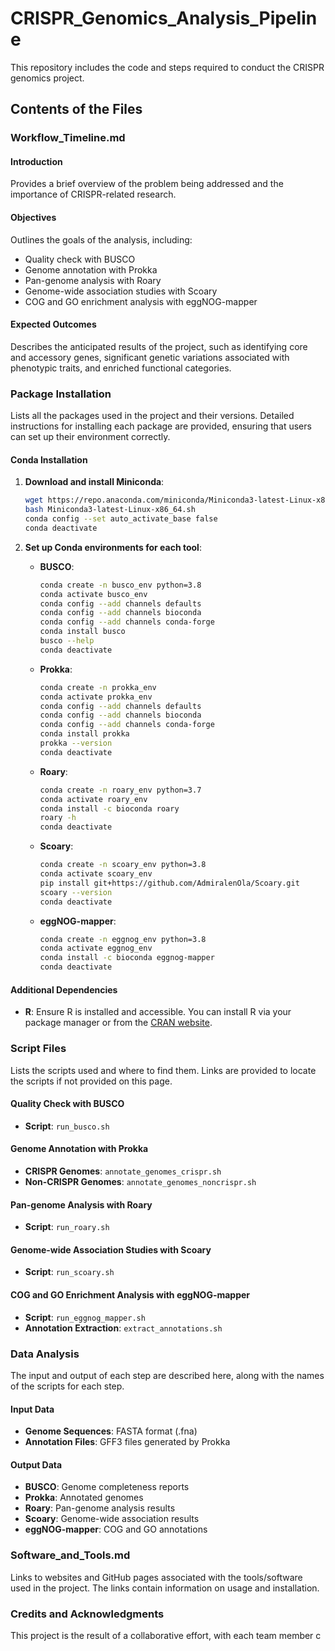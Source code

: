 # CRISPR_Genomics_Analysis_Pipeline
This repository includes the code and steps required to conduct the CRISPR genomics project.

## Contents of the Files

### Workflow_Timeline.md

#### Introduction
Provides a brief overview of the problem being addressed and the importance of CRISPR-related research.

#### Objectives
Outlines the goals of the analysis, including:
- Quality check with BUSCO
- Genome annotation with Prokka
- Pan-genome analysis with Roary
- Genome-wide association studies with Scoary
- COG and GO enrichment analysis with eggNOG-mapper

#### Expected Outcomes
Describes the anticipated results of the project, such as identifying core and accessory genes, significant genetic variations associated with phenotypic traits, and enriched functional categories.

### Package Installation

Lists all the packages used in the project and their versions. Detailed instructions for installing each package are provided, ensuring that users can set up their environment correctly.

#### Conda Installation

1. **Download and install Miniconda**:
    ```bash
    wget https://repo.anaconda.com/miniconda/Miniconda3-latest-Linux-x86_64.sh
    bash Miniconda3-latest-Linux-x86_64.sh
    conda config --set auto_activate_base false
    conda deactivate
    ```

2. **Set up Conda environments for each tool**:
    - **BUSCO**:
        ```bash
        conda create -n busco_env python=3.8
        conda activate busco_env
        conda config --add channels defaults
        conda config --add channels bioconda
        conda config --add channels conda-forge
        conda install busco
        busco --help
        conda deactivate
        ```

    - **Prokka**:
        ```bash
        conda create -n prokka_env
        conda activate prokka_env
        conda config --add channels defaults
        conda config --add channels bioconda
        conda config --add channels conda-forge
        conda install prokka
        prokka --version
        conda deactivate
        ```

    - **Roary**:
        ```bash
        conda create -n roary_env python=3.7
        conda activate roary_env
        conda install -c bioconda roary
        roary -h
        conda deactivate
        ```

    - **Scoary**:
        ```bash
        conda create -n scoary_env python=3.8
        conda activate scoary_env
        pip install git+https://github.com/AdmiralenOla/Scoary.git
        scoary --version
        conda deactivate
        ```

    - **eggNOG-mapper**:
        ```bash
        conda create -n eggnog_env python=3.8
        conda activate eggnog_env
        conda install -c bioconda eggnog-mapper
        conda deactivate
        ```

#### Additional Dependencies

- **R**: Ensure R is installed and accessible. You can install R via your package manager or from the [CRAN website](https://cran.r-project.org/).

### Script Files

Lists the scripts used and where to find them. Links are provided to locate the scripts if not provided on this page.

#### Quality Check with BUSCO

- **Script**: `run_busco.sh`

#### Genome Annotation with Prokka

- **CRISPR Genomes**: `annotate_genomes_crispr.sh`
- **Non-CRISPR Genomes**: `annotate_genomes_noncrispr.sh`

#### Pan-genome Analysis with Roary

- **Script**: `run_roary.sh`

#### Genome-wide Association Studies with Scoary

- **Script**: `run_scoary.sh`

#### COG and GO Enrichment Analysis with eggNOG-mapper

- **Script**: `run_eggnog_mapper.sh`
- **Annotation Extraction**: `extract_annotations.sh`

### Data Analysis

The input and output of each step are described here, along with the names of the scripts for each step.

#### Input Data
- **Genome Sequences**: FASTA format (.fna)
- **Annotation Files**: GFF3 files generated by Prokka

#### Output Data
- **BUSCO**: Genome completeness reports
- **Prokka**: Annotated genomes
- **Roary**: Pan-genome analysis results
- **Scoary**: Genome-wide association results
- **eggNOG-mapper**: COG and GO annotations

### Software_and_Tools.md

Links to websites and GitHub pages associated with the tools/software used in the project. The links contain information on usage and installation.

### Credits and Acknowledgments

This project is the result of a collaborative effort, with each team member c
